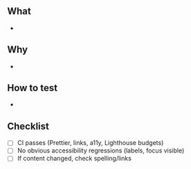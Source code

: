 ## What
-

## Why
-

## How to test
-

## Checklist
- [ ] CI passes (Prettier, links, a11y, Lighthouse budgets)
- [ ] No obvious accessibility regressions (labels, focus visible)
- [ ] If content changed, check spelling/links
